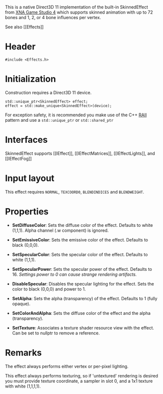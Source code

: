 This is a native Direct3D 11 implementation of the built-in SkinnedEffect from [XNA Game Studio 4](https://msdn.microsoft.com/en-us/library/microsoft.xna.framework.graphics.skinnedeffect.aspx) which supports skinned animation with up to 72 bones and 1, 2, or 4 bone influences per vertex.

See also [[Effects]]

# Header
    #include <Effects.h>

# Initialization
Construction requires a Direct3D 11 device.

    std::unique_ptr<SkinnedEffect> effect;
    effect = std::make_unique<SkinnedEffect>(device);

For exception safety, it is recommended you make use of the C++ [RAII](http://en.wikipedia.org/wiki/Resource_Acquisition_Is_Initialization) pattern and use a ``std::unique_ptr`` or ``std::shared_ptr``

# Interfaces

SkinnedEffect supports [[IEffect]], [[IEffectMatrices]], [[IEffectLights]], and [[IEffectFog]]

# Input layout
This effect requires ``NORMAL``, ``TEXCOORD0``, ``BLENDINDICES`` and ``BLENDWEIGHT``.

# Properties

* **SetDiffuseColor**: Sets the diffuse color of the effect. Defaults to white (1,1,1). Alpha channel (.w component) is ignored.

* **SetEmissiveColor**: Sets the emissive color of the effect. Defaults to black (0,0,0).

* **SetSpecularColor**: Sets the specular color of the effect. Defaults to white (1,1,1).

* **SetSpecularPower**: Sets the specular power of the effect. Defaults to 16. _Settings power to 0 can cause strange rendering artifacts._

* **DisableSpecular**: Disables the specular lighting for the effect. Sets the color to black (0,0,0) and power to 1.

* **SetAlpha**: Sets the alpha (transparency) of the effect. Defaults to 1 (fully opaque).

* **SetColorAndAlpha**: Sets the diffuse color of the effect and the alpha (transparency).

* **SetTexture**: Associates a texture shader resource view with the effect. Can be set to nullptr to remove a reference.

# Remarks
The effect always performs either vertex or per-pixel lighting.

This effect always performs texturing, so if 'untextured' rendering is desired you must provide texture coordinate, a sampler in slot 0, and a 1x1 texture with white (1,1,1,1).

